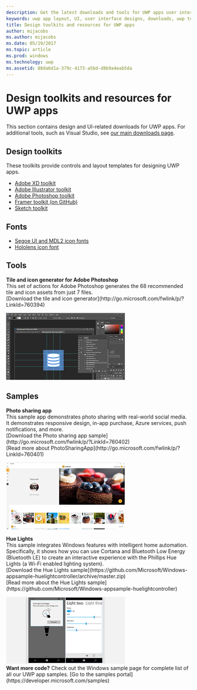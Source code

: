 ```yaml
---
description: Get the latest downloads and tools for UWP apps user interface layout and controls designs.
keywords: uwp app layout, UI, user interface designs, downloads, uwp tools
title: Design toolkits and resources for UWP apps
author: mijacobs
ms.author: mijacobs
ms.date: 05/19/2017
ms.topic: article
ms.prod: windows
ms.technology: uwp
ms.assetid: 88da6d1a-379c-4173-a56d-d8b9a4eab5da
---
```

# Design toolkits and resources for UWP apps
<link rel="stylesheet" href="https://az835927.vo.msecnd.net/sites/uwp/Resources/css/custom.css"> 

This section contains design and UI-related downloads for UWP apps. For additional tools, such as Visual Studio, see [our main downloads page](https://developer.microsoft.com/downloads). 


## Design toolkits

These toolkits provide controls and layout templates for designing UWP apps.

* [Adobe XD toolkit](https://aka.ms/adobexdtoolkit)
* [Adobe Illustrator toolkit](https://aka.ms/adobeillustratortoolkit)
* [Adobe Photoshop toolkit](https://aka.ms/adobephotoshoptoolkit)
* [Framer toolkit (on GitHub)](https://aka.ms/framertoolkit)
* [Sketch toolkit](https://aka.ms/sketchtoolkit)

## Fonts

* [Segoe UI and MDL2 icon fonts](https://aka.ms/SegoeFonts)
* [Hololens icon font](https://aka.ms/hololensiconfont)

## Tools

<div class="side-by-side">
<div class="side-by-side-content">
  <div class="side-by-side-content-left">
            <p><b>Tile and icon generator for Adobe Photoshop</b><br/>
            This set of actions for Adobe Photoshop generates the 68 recommended tile and icon assets from just 7 files. <br/>[Download the tile and icon generator](http://go.microsoft.com/fwlink/p/?LinkId=760394)</p>    
  </div>
  <div class="side-by-side-content-right">
<a href="http://go.microsoft.com/fwlink/p/?LinkId=760394"><img src="images/tile-icon-generator.png" alt="Download the tile and icon generator" /></a>
  </div>
</div>
</div>


## Samples

<div class="side-by-side">
<div class="side-by-side-content">
  <div class="side-by-side-content-left">
            <p><b>Photo sharing app</b> <br/>
            This sample app demonstrates photo sharing with real-world social media. It demonstrates responsive design, in-app purchase, Azure services, push notifications, and more. <br/>[Download the Photo sharing app sample](http://go.microsoft.com/fwlink/p/?LinkId=760402)<br/>[Read more about PhotoSharingApp](http://go.microsoft.com/fwlink/p/?LinkId=760401)</p>    
  </div>
  <div class="side-by-side-content-right">
<a href="http://go.microsoft.com/fwlink/p/?LinkId=760402"><img src="images/photo-sharing.png" alt="Download the Photo sharing app sample" /></a>
  </div>
</div>
</div>

<div class="side-by-side">
<div class="side-by-side-content">
  <div class="side-by-side-content-left">
            <p><b>Hue Lights </b><br/>
            This sample integrates Windows features with intelligent home automation. Specifically, it shows how you can use Cortana and Bluetooth Low Energy (Bluetooth LE) to create an interactive experience with the Phillips Hue Lights (a Wi-Fi enabled lighting system). <br/>[Download the Hue Lights sample](https://github.com/Microsoft/Windows-appsample-huelightcontroller/archive/master.zip)<br/>[Read more about the Hue Lights sample](https://github.com/Microsoft/Windows-appsample-huelightcontroller)</p>    
  </div>
  <div class="side-by-side-content-right">
<a href="https://github.com/Microsoft/Windows-appsample-huelightcontroller/archive/master.zip"><img src="images/hue-lights.png" alt="Download the Hue Lights sample" /></a>
  </div>
</div>
</div>
<b>Want more code?</b> Check out the Windows sample page for complete list of all our UWP app samples. [Go to the samples portal](https://developer.microsoft.com/samples)